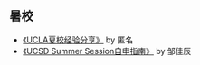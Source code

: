 ## 暑校

  - [《UCLA夏校经验分享》](oversea-program/summer-school/ucla_summer_session_recommendation.md) by 匿名
  - [《UCSD Summer Session自申指南》](oversea-program/summer-school/ucsd_summer_session_guide.md) by 邹佳辰
